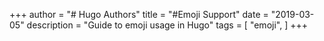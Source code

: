 +++
author = "# Hugo Authors"
title = "#Emoji Support"
date = "2019-03-05"
description = "Guide to emoji usage in Hugo"
tags = [
    "emoji",
]
+++